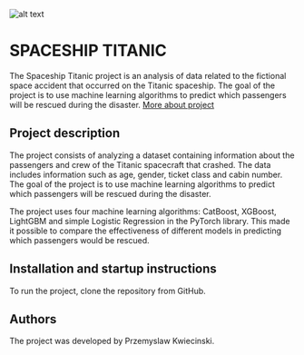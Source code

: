 ![alt text](https://github.com/CodecoolGlobal/spaceship-titanic-python-Przemek9110/blob/development/score.png?raw=true)<br>

# SPACESHIP TITANIC
The Spaceship Titanic project is an analysis of data related to the fictional space accident that occurred on the Titanic spaceship. The goal of the project is to use machine learning algorithms to predict which passengers will be rescued during the disaster. [More about project](https://www.kaggle.com/competitions/spaceship-titanic)

## Project description
The project consists of analyzing a dataset containing information about the passengers and crew of the Titanic spacecraft that crashed. The data includes information such as age, gender, ticket class and cabin number. The goal of the project is to use machine learning algorithms to predict which passengers will be rescued during the disaster.

The project uses four machine learning algorithms: CatBoost, XGBoost, LightGBM and simple Logistic Regression in the PyTorch library. This made it possible to compare the effectiveness of different models in predicting which passengers would be rescued.

## Installation and startup instructions
To run the project, clone the repository from GitHub. 

## Authors
The project was developed by Przemyslaw Kwiecinski.
